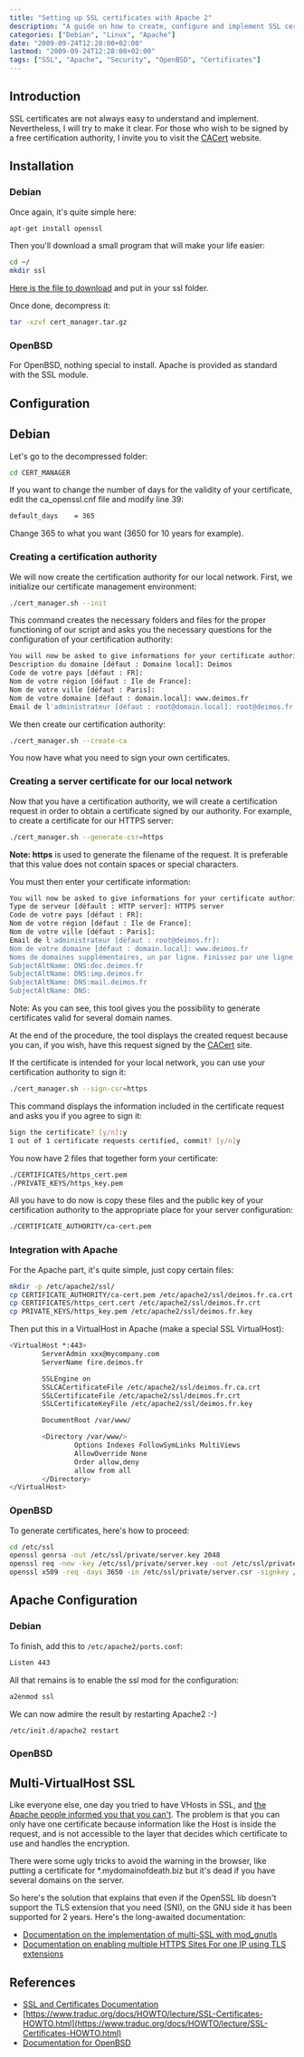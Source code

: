 ```yaml
---
title: "Setting up SSL certificates with Apache 2"
description: "A guide on how to create, configure and implement SSL certificates with Apache 2 on Debian and OpenBSD systems"
categories: ["Debian", "Linux", "Apache"]
date: "2009-09-24T12:28:00+02:00"
lastmod: "2009-09-24T12:28:00+02:00"
tags: ["SSL", "Apache", "Security", "OpenBSD", "Certificates"]
---
```


## Introduction

SSL certificates are not always easy to understand and implement. Nevertheless, I will try to make it clear. For those who wish to be signed by a free certification authority, I invite you to visit the [CACert](https://www.cacert.org/) website.

## Installation

### Debian

Once again, it's quite simple here:

```bash
apt-get install openssl
```

Then you'll download a small program that will make your life easier:

```bash
cd ~/
mkdir ssl
```

[Here is the file to download](https://wiki.deimos.fr/File:Cert_manager.tar.gz.html) and put in your ssl folder.

Once done, decompress it:

```bash
tar -xzvf cert_manager.tar.gz
```

### OpenBSD

For OpenBSD, nothing special to install. Apache is provided as standard with the SSL module.

## Configuration

## Debian

Let's go to the decompressed folder:

```bash
cd CERT_MANAGER
```

If you want to change the number of days for the validity of your certificate, edit the ca_openssl.cnf file and modify line 39:

```bash
default_days    = 365
```

Change 365 to what you want (3650 for 10 years for example).

### Creating a certification authority

We will now create the certification authority for our local network. First, we initialize our certificate management environment:

```bash
./cert_manager.sh --init
```

This command creates the necessary folders and files for the proper functioning of our script and asks you the necessary questions for the configuration of your certification authority:

```bash
You will now be asked to give informations for your certificate authority.
Description du domaine [défaut : Domaine local]: Deimos
Code de votre pays [défaut : FR]:
Nom de votre région [défaut : Ile de France]:
Nom de votre ville [défaut : Paris]:
Nom de votre domaine [défaut : domain.local]: www.deimos.fr
Email de l'administrateur [défaut : root@domain.local]: root@deimos.fr
```

We then create our certification authority:

```bash
./cert_manager.sh --create-ca
```

You now have what you need to sign your own certificates.

### Creating a server certificate for our local network

Now that you have a certification authority, we will create a certification request in order to obtain a certificate signed by our authority. For example, to create a certificate for our HTTPS server:

```bash
./cert_manager.sh --generate-csr=https
```

**Note: https** is used to generate the filename of the request. It is preferable that this value does not contain spaces or special characters.

You must then enter your certificate information:

```bash
You will now be asked to give informations for your certificate authority.
Type de serveur [défault : HTTP server]: HTTPS server
Code de votre pays [défaut : FR]:
Nom de votre région [défaut : Ile de France]:
Nom de votre ville [défaut : Paris]:
Email de l'administrateur [défaut : root@deimos.fr]:
Nom de votre domaine [défaut : domain.local]: www.deimos.fr
Noms de domaines supplémentaires, un par ligne. Finissez par une ligne vide.
SubjectAltName: DNS:doc.deimos.fr
SubjectAltName: DNS:imp.deimos.fr
SubjectAltName: DNS:mail.deimos.fr
SubjectAltName: DNS:
```

Note: As you can see, this tool gives you the possibility to generate certificates valid for several domain names.

At the end of the procedure, the tool displays the created request because you can, if you wish, have this request signed by the [CACert](https://www.cacert.org/) site.

If the certificate is intended for your local network, you can use your certification authority to sign it:

```bash
./cert_manager.sh --sign-csr=https
```

This command displays the information included in the certificate request and asks you if you agree to sign it:

```bash
Sign the certificate? [y/n]:y
1 out of 1 certificate requests certified, commit? [y/n]y
```

You now have 2 files that together form your certificate:

```bash
./CERTIFICATES/https_cert.pem
./PRIVATE_KEYS/https_key.pem
```

All you have to do now is copy these files and the public key of your certification authority to the appropriate place for your server configuration:

```bash
./CERTIFICATE_AUTHORITY/ca-cert.pem
```

### Integration with Apache

For the Apache part, it's quite simple, just copy certain files:

```bash
mkdir -p /etc/apache2/ssl/
cp CERTIFICATE_AUTHORITY/ca-cert.pem /etc/apache2/ssl/deimos.fr.ca.crt
cp CERTIFICATES/https_cert.cert /etc/apache2/ssl/deimos.fr.crt
cp PRIVATE_KEYS/https_key.pem /etc/apache2/ssl/deimos.fr.key
```

Then put this in a VirtualHost in Apache (make a special SSL VirtualHost):

```bash
<VirtualHost *:443>
        ServerAdmin xxx@mycompany.com
        ServerName fire.deimos.fr

        SSLEngine on
        SSLCACertificateFile /etc/apache2/ssl/deimos.fr.ca.crt
        SSLCertificateFile /etc/apache2/ssl/deimos.fr.crt
        SSLCertificateKeyFile /etc/apache2/ssl/deimos.fr.key

        DocumentRoot /var/www/

        <Directory /var/www/>
                Options Indexes FollowSymLinks MultiViews
                AllowOverride None
                Order allow,deny
                allow from all
        </Directory>
</VirtualHost>
```

### OpenBSD

To generate certificates, here's how to proceed:

```bash
cd /etc/ssl
openssl genrsa -out /etc/ssl/private/server.key 2048
openssl req -new -key /etc/ssl/private/server.key -out /etc/ssl/private/server.csr
openssl x509 -req -days 3650 -in /etc/ssl/private/server.csr -signkey /etc/ssl/private/server.key -out /etc/ssl/server.crt
```

## Apache Configuration

### Debian

To finish, add this to `/etc/apache2/ports.conf`:

```bash
Listen 443
```

All that remains is to enable the ssl mod for the configuration:

```bash
a2enmod ssl
```

We can now admire the result by restarting Apache2 :-)

```bash
/etc/init.d/apache2 restart
```

### OpenBSD

## Multi-VirtualHost SSL

Like everyone else, one day you tried to have VHosts in SSL, and [the Apache people informed you that you can't](https://httpd.apache.org/docs/2.0/ssl/ssl_faq.html#vhosts2). The problem is that you can only have one certificate because information like the Host is inside the request, and is not accessible to the layer that decides which certificate to use and handles the encryption.

There were some ugly tricks to avoid the warning in the browser, like putting a certificate for \*.mydomainofdeath.biz but it's dead if you have several domains on the server.

So here's the solution that explains that even if the OpenSSL lib doesn't support the TLS extension that you need (SNI), on the GNU side it has been supported for 2 years. Here's the long-awaited documentation:

- [Documentation on the implementation of multi-SSL with mod_gnutls](../../../static/pdf/ssl_mod_gnutls.pdf)
- [Documentation on enabling multiple HTTPS Sites For one IP using TLS extensions](../../../static/pdf/enable_multiple_https_sites_for_one_ip_using_tls_extensions.pdf)

## References

- [SSL and Certificates Documentation](../../../static/pdf/secure_websites_using_ssl_and_certificates.pdf)
- [https://www.traduc.org/docs/HOWTO/lecture/SSL-Certificates-HOWTO.html](https://www.traduc.org/docs/HOWTO/lecture/SSL-Certificates-HOWTO.html)
- [Documentation for OpenBSD](https://www.openbsd.org/faq/fr/faq10.html#HTTPS)
